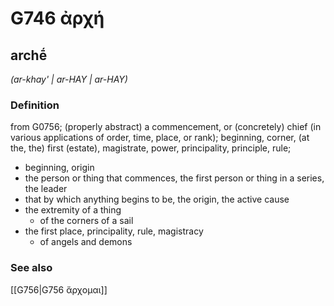 # G746 ἀρχή

## archḗ

_(ar-khay' | ar-HAY | ar-HAY)_

### Definition

from G0756; (properly abstract) a commencement, or (concretely) chief (in various applications of order, time, place, or rank); beginning, corner, (at the, the) first (estate), magistrate, power, principality, principle, rule; 

- beginning, origin
- the person or thing that commences, the first person or thing in a series, the leader
- that by which anything begins to be, the origin, the active cause
- the extremity of a thing
  - of the corners of a sail
- the first place, principality, rule, magistracy
  - of angels and demons

### See also

[[G756|G756 ἄρχομαι]]
